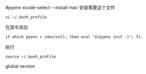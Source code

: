 #pyenv
xcode-select --install mac 安装需要这个文件  

```
vi ~/.bash_profile
``` 
在其中添加 
 
```
if which pyenv > /dev/null; then eval "$(pyenv init -)"; fi
```
执行

```
source ~/.bash_profile 
``` 

global version  

